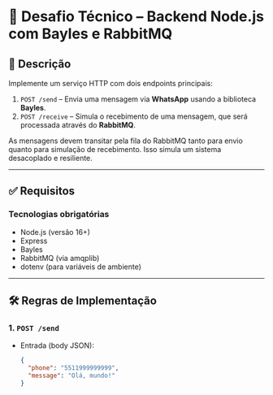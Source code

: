 # 🧪 Desafio Técnico – Backend Node.js com Bayles e RabbitMQ

## 📝 Descrição

Implemente um serviço HTTP com dois endpoints principais:

1. `POST /send` – Envia uma mensagem via **WhatsApp** usando a biblioteca **Bayles**.
2. `POST /receive` – Simula o recebimento de uma mensagem, que será processada através do **RabbitMQ**.

As mensagens devem transitar pela fila do RabbitMQ tanto para envio quanto para simulação de recebimento. Isso simula um sistema desacoplado e resiliente.

---

## ✅ Requisitos

### Tecnologias obrigatórias

- Node.js (versão 16+)
- Express
- Bayles
- RabbitMQ (via amqplib)
- dotenv (para variáveis de ambiente)

---

## 🛠️ Regras de Implementação

### 1. `POST /send`

- Entrada (body JSON):

  ```json
  {
    "phone": "5511999999999",
    "message": "Olá, mundo!"
  }
